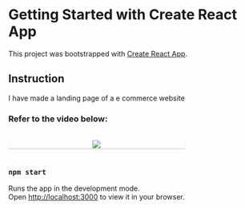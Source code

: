 # Getting Started with Create React App

This project was bootstrapped with [Create React App](https://github.com/facebook/create-react-app).

## Instruction
I have made a landing page of a e commerce website 

### Refer to the video below:

<br/>
<div style="text-align: center;">
  <div style="max-width:70%;box-shadow:0 2.8px 2.2px rgba(0, 0, 0, 0.12);outline:none;" >
    <img src="./Screenshot"/>
  </div>
</div>
<br/>



### `npm start`

Runs the app in the development mode.\
Open [http://localhost:3000](http://localhost:3000) to view it in your browser.






